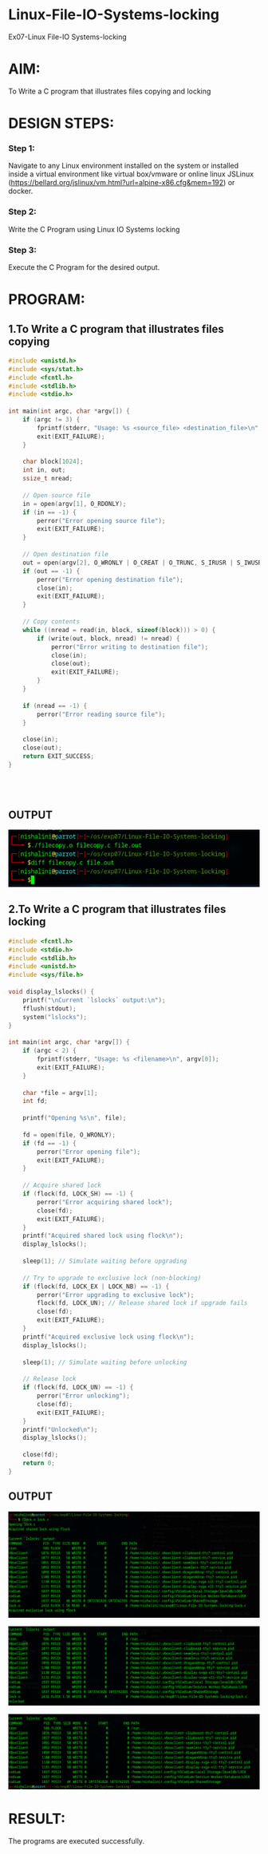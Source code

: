 # Linux-File-IO-Systems-locking
Ex07-Linux File-IO Systems-locking
# AIM:
To Write a C program that illustrates files copying and locking

# DESIGN STEPS:

### Step 1:

Navigate to any Linux environment installed on the system or installed inside a virtual environment like virtual box/vmware or online linux JSLinux (https://bellard.org/jslinux/vm.html?url=alpine-x86.cfg&mem=192) or docker.

### Step 2:

Write the C Program using Linux IO Systems locking

### Step 3:

Execute the C Program for the desired output. 

# PROGRAM:

## 1.To Write a C program that illustrates files copying 
```c
#include <unistd.h>
#include <sys/stat.h>
#include <fcntl.h>
#include <stdlib.h>
#include <stdio.h>

int main(int argc, char *argv[]) {
    if (argc != 3) {
        fprintf(stderr, "Usage: %s <source_file> <destination_file>\n", argv[0]);
        exit(EXIT_FAILURE);
    }

    char block[1024];
    int in, out;
    ssize_t nread;

    // Open source file
    in = open(argv[1], O_RDONLY);
    if (in == -1) {
        perror("Error opening source file");
        exit(EXIT_FAILURE);
    }

    // Open destination file
    out = open(argv[2], O_WRONLY | O_CREAT | O_TRUNC, S_IRUSR | S_IWUSR);
    if (out == -1) {
        perror("Error opening destination file");
        close(in);
        exit(EXIT_FAILURE);
    }

    // Copy contents
    while ((nread = read(in, block, sizeof(block))) > 0) {
        if (write(out, block, nread) != nread) {
            perror("Error writing to destination file");
            close(in);
            close(out);
            exit(EXIT_FAILURE);
        }
    }

    if (nread == -1) {
        perror("Error reading source file");
    }

    close(in);
    close(out);
    return EXIT_SUCCESS;
}





```
## OUTPUT

![alt text](img/exp7.png)


## 2.To Write a C program that illustrates files locking

```c
#include <fcntl.h>
#include <stdio.h>
#include <stdlib.h>
#include <unistd.h>
#include <sys/file.h>

void display_lslocks() {
    printf("\nCurrent `lslocks` output:\n");
    fflush(stdout);
    system("lslocks");
}

int main(int argc, char *argv[]) {
    if (argc < 2) {
        fprintf(stderr, "Usage: %s <filename>\n", argv[0]);
        exit(EXIT_FAILURE);
    }

    char *file = argv[1];
    int fd;

    printf("Opening %s\n", file);

    fd = open(file, O_WRONLY);
    if (fd == -1) {
        perror("Error opening file");
        exit(EXIT_FAILURE);
    }

    // Acquire shared lock
    if (flock(fd, LOCK_SH) == -1) {
        perror("Error acquiring shared lock");
        close(fd);
        exit(EXIT_FAILURE);
    }
    printf("Acquired shared lock using flock\n");
    display_lslocks();

    sleep(1); // Simulate waiting before upgrading

    // Try to upgrade to exclusive lock (non-blocking)
    if (flock(fd, LOCK_EX | LOCK_NB) == -1) {
        perror("Error upgrading to exclusive lock");
        flock(fd, LOCK_UN); // Release shared lock if upgrade fails
        close(fd);
        exit(EXIT_FAILURE);
    }
    printf("Acquired exclusive lock using flock\n");
    display_lslocks();

    sleep(1); // Simulate waiting before unlocking

    // Release lock
    if (flock(fd, LOCK_UN) == -1) {
        perror("Error unlocking");
        close(fd);
        exit(EXIT_FAILURE);
    }
    printf("Unlocked\n");
    display_lslocks();

    close(fd);
    return 0;
}


```


## OUTPUT

![alt text](img/lock1.png)

![alt text](img/lock2.png)

![alt text](img/lock3.png)

# RESULT:
The programs are executed successfully.
